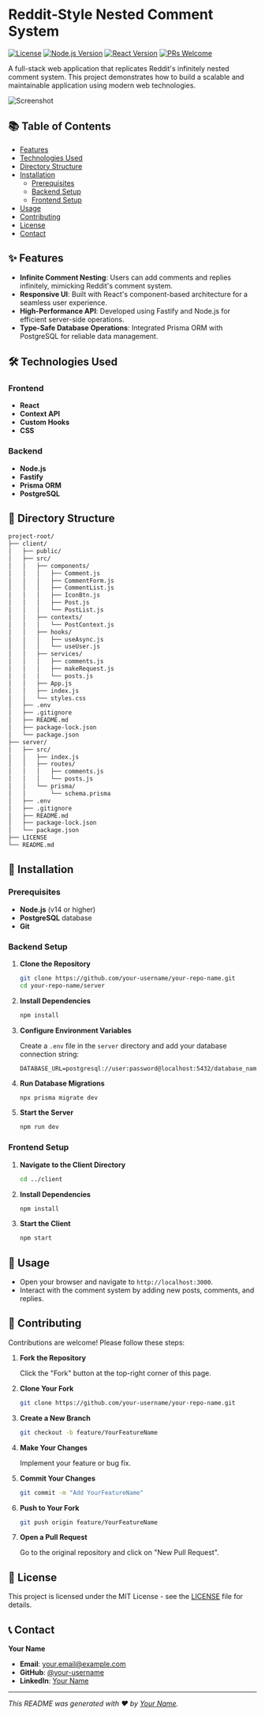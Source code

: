 # Reddit-Style Nested Comment System

[![License](https://img.shields.io/badge/License-MIT-blue.svg)](LICENSE)
[![Node.js Version](https://img.shields.io/badge/Node.js-v14+-green.svg)](https://nodejs.org/)
[![React Version](https://img.shields.io/badge/React-17+-blue.svg)](https://reactjs.org/)
[![PRs Welcome](https://img.shields.io/badge/PRs-welcome-brightgreen.svg)](#contributing)

A full-stack web application that replicates Reddit's infinitely nested comment system. This project demonstrates how to build a scalable and maintainable application using modern web technologies.

![Screenshot](screenshot.png)

## 📚 Table of Contents

- [Features](#-features)
- [Technologies Used](#-technologies-used)
- [Directory Structure](#-directory-structure)
- [Installation](#-installation)
  - [Prerequisites](#prerequisites)
  - [Backend Setup](#backend-setup)
  - [Frontend Setup](#frontend-setup)
- [Usage](#-usage)
- [Contributing](#-contributing)
- [License](#-license)
- [Contact](#-contact)

## ✨ Features

- **Infinite Comment Nesting**: Users can add comments and replies infinitely, mimicking Reddit's comment system.
- **Responsive UI**: Built with React's component-based architecture for a seamless user experience.
- **High-Performance API**: Developed using Fastify and Node.js for efficient server-side operations.
- **Type-Safe Database Operations**: Integrated Prisma ORM with PostgreSQL for reliable data management.

## 🛠 Technologies Used

### Frontend

- **React**
- **Context API**
- **Custom Hooks**
- **CSS**

### Backend

- **Node.js**
- **Fastify**
- **Prisma ORM**
- **PostgreSQL**

## 📂 Directory Structure

```bash
project-root/
├── client/
│   ├── public/
│   ├── src/
│   │   ├── components/
│   │   │   ├── Comment.js
│   │   │   ├── CommentForm.js
│   │   │   ├── CommentList.js
│   │   │   ├── IconBtn.js
│   │   │   ├── Post.js
│   │   │   └── PostList.js
│   │   ├── contexts/
│   │   │   └── PostContext.js
│   │   ├── hooks/
│   │   │   ├── useAsync.js
│   │   │   └── useUser.js
│   │   ├── services/
│   │   │   ├── comments.js
│   │   │   ├── makeRequest.js
│   │   │   └── posts.js
│   │   ├── App.js
│   │   ├── index.js
│   │   └── styles.css
│   ├── .env
│   ├── .gitignore
│   ├── README.md
│   ├── package-lock.json
│   └── package.json
├── server/
│   ├── src/
│   │   ├── index.js
│   │   ├── routes/
│   │   │   ├── comments.js
│   │   │   └── posts.js
│   │   └── prisma/
│   │       └── schema.prisma
│   ├── .env
│   ├── .gitignore
│   ├── README.md
│   ├── package-lock.json
│   └── package.json
├── LICENSE
└── README.md
```

## 🔧 Installation

### Prerequisites

- **Node.js** (v14 or higher)
- **PostgreSQL** database
- **Git**

### Backend Setup

1. **Clone the Repository**

   ```bash
   git clone https://github.com/your-username/your-repo-name.git
   cd your-repo-name/server
   ```

2. **Install Dependencies**

   ```bash
   npm install
   ```

3. **Configure Environment Variables**

   Create a `.env` file in the `server` directory and add your database connection string:

   ```env
   DATABASE_URL=postgresql://user:password@localhost:5432/database_name
   ```

4. **Run Database Migrations**

   ```bash
   npx prisma migrate dev
   ```

5. **Start the Server**

   ```bash
   npm run dev
   ```

### Frontend Setup

1. **Navigate to the Client Directory**

   ```bash
   cd ../client
   ```

2. **Install Dependencies**

   ```bash
   npm install
   ```

3. **Start the Client**

   ```bash
   npm start
   ```

## 🚀 Usage

- Open your browser and navigate to `http://localhost:3000`.
- Interact with the comment system by adding new posts, comments, and replies.

## 🤝 Contributing

Contributions are welcome! Please follow these steps:

1. **Fork the Repository**

   Click the "Fork" button at the top-right corner of this page.

2. **Clone Your Fork**

   ```bash
   git clone https://github.com/your-username/your-repo-name.git
   ```

3. **Create a New Branch**

   ```bash
   git checkout -b feature/YourFeatureName
   ```

4. **Make Your Changes**

   Implement your feature or bug fix.

5. **Commit Your Changes**

   ```bash
   git commit -m "Add YourFeatureName"
   ```

6. **Push to Your Fork**

   ```bash
   git push origin feature/YourFeatureName
   ```

7. **Open a Pull Request**

   Go to the original repository and click on "New Pull Request".

## 📄 License

This project is licensed under the MIT License - see the [LICENSE](LICENSE) file for details.

## 📞 Contact

**Your Name**

- **Email**: [your.email@example.com](mailto:your.email@example.com)
- **GitHub**: [@your-username](https://github.com/your-username)
- **LinkedIn**: [Your Name](https://www.linkedin.com/in/your-profile)

---

_This README was generated with ❤️ by [Your Name](https://github.com/your-username)._
